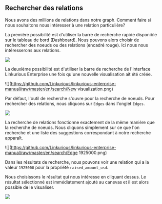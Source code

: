 ## Rechercher des relations

Nous avons des millions de relations dans notre graph. Comment faire si nous souhaitons nous intéresser à une relation particulière?

La première possibilité est d'utiliser la barre de recherche rapide disponible sur le tableau de bord (Dashboard). Nous pouvons alors choisir de rechercher des noeuds ou des relations (encadré rouge). Ici nous nous intéresserons aux relations.


![](https://github.com/Linkurious/linkurious-enterprise-manual/raw/master/en/search/QS.png)

La deuxième possibilité est d'utiliser la barre de recherche de l'interface Linkurious Enterprise une fois qu'une nouvelle visualisation ait été créée.

![](https://github.com/Linkurious/linkurious-enterprise-manual/raw/master/en/search/New visualization.png)


Par défaut, l'outil de recherche s'ouvre pour la recherche de noeuds. Pour rechercher des relations, nous cliquons sur ```Edges``` dans l'onglet ```Edges```.

![](https://github.com/Linkurious/linkurious-enterprise-manual/raw/master/en/search/Find_Edges.png)

La recherche de relations fonctionne exactement de la même manière que la recherche de noeuds.
Nous cliquons simplement sur ce que l'on recherche et une liste des suggestions correspondant à notre recherche apparaît.

![](https://github.com/Linkurious/linkurious-enterprise-manual/raw/master/en/search/Edge 1925000.png)

Dans les résultats de recherche, nous pouvons voir une relation qui a la valeur  ```1925000``` pour la propriété ```raised_amount_usd```.

Nous choisissons le résultat qui nous intéresse en cliquant dessus. Le résultat sélectionné est immédiatement ajouté au canevas et il est alors possible de le visualiser.

![](https://github.com/Linkurious/linkurious-enterprise-manual/raw/master/en/search/Example_Edge.png)


